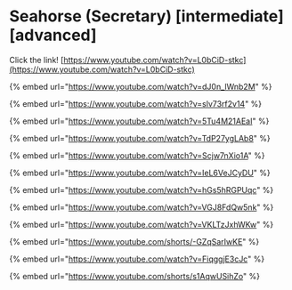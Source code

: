 # Seahorse (Secretary) \[intermediate] \[advanced]

Click the link! [https://www.youtube.com/watch?v=L0bCiD-stkc](https://www.youtube.com/watch?v=L0bCiD-stkc)

{% embed url="https://www.youtube.com/watch?v=dJ0n_lWnb2M" %}

{% embed url="https://www.youtube.com/watch?v=slv73rf2v14" %}

{% embed url="https://www.youtube.com/watch?v=5Tu4M21AEaI" %}

{% embed url="https://www.youtube.com/watch?v=TdP27ygLAb8" %}

{% embed url="https://www.youtube.com/watch?v=Scjw7nXio1A" %}

{% embed url="https://www.youtube.com/watch?v=IeL6VeJCyDU" %}

{% embed url="https://www.youtube.com/watch?v=hGs5hRGPUqc" %}

{% embed url="https://www.youtube.com/watch?v=VGJ8FdQw5nk" %}

{% embed url="https://www.youtube.com/watch?v=VKLTzJxhWKw" %}

{% embed url="https://www.youtube.com/shorts/-GZqSarIwKE" %}

{% embed url="https://www.youtube.com/watch?v=FiqggjE3cJc" %}

{% embed url="https://www.youtube.com/shorts/s1AqwUSihZo" %}
